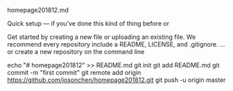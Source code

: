 homepage201812.md

Quick setup — if you’ve done this kind of thing before
or

Get started by creating a new file or uploading an existing file. We recommend every repository include a README, LICENSE, and .gitignore.
…or create a new repository on the command line

echo "# homepage201812" >> README.md
git init
git add README.md
git commit -m "first commit"
git remote add origin https://github.com/josonchen/homepage201812.git
git push -u origin master

